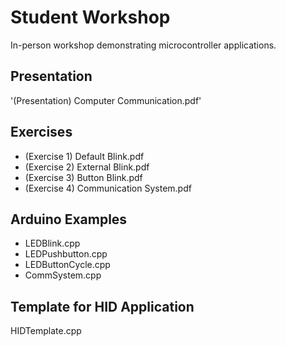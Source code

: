 # Student Workshop

In-person workshop demonstrating microcontroller applications.

## Presentation

'(Presentation) Computer Communication.pdf'  

## Exercises

* (Exercise 1) Default Blink.pdf         
* (Exercise 2) External Blink.pdf      
* (Exercise 3) Button Blink.pdf       
* (Exercise 4) Communication System.pdf

## Arduino Examples            
                          
* LEDBlink.cpp     
* LEDPushbutton.cpp                             
* LEDButtonCycle.cpp
* CommSystem.cpp   

## Template for HID Application

HIDTemplate.cpp    
